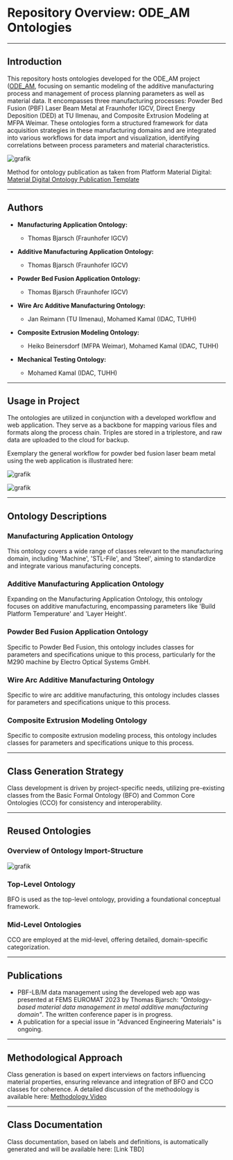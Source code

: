 # Repository Overview: ODE_AM Ontologies

---

## Introduction

This repository hosts ontologies developed for the ODE_AM project ([ODE_AM]((https://www.materialdigital.de/project/13)), focusing on semantic modeling of the additive manufacturing process and management of process planning parameters as well as material data. It encompasses three manufacturing processes: Powder Bed Fusion (PBF) Laser Beam Metal at Fraunhofer IGCV, Direct Energy Deposition (DED) at TU Ilmenau, and Composite Extrusion Modeling at MFPA Weimar. These ontologies form a structured framework for data acquisition strategies in these manufacturing domains and are integrated into various workflows for data import and visualization, identifying correlations between process parameters and material characteristics.

![grafik](https://github.com/ThomasBjarsch/ODE_AM/assets/115726934/f8c4b1bc-921d-491e-a132-919ac1bf42b0)

Method for ontology publication as taken from Platform Material Digital: [Material Digital Ontology Publication Template](https://github.com/materialdigital/ontology_publication_template)

---

## Authors

- **Manufacturing Application Ontology:**
  - Thomas Bjarsch (Fraunhofer IGCV)

- **Additive Manufacturing Application Ontology:**
  - Thomas Bjarsch (Fraunhofer IGCV)

- **Powder Bed Fusion Application Ontology:**
  - Thomas Bjarsch (Fraunhofer IGCV)

- **Wire Arc Additive Manufacturing Ontology:**
  - Jan Reimann (TU Ilmenau), Mohamed Kamal (IDAC, TUHH)

- **Composite Extrusion Modeling Ontology:**
  - Heiko Beinersdorf (MFPA Weimar), Mohamed Kamal (IDAC, TUHH)

- **Mechanical Testing Ontology:**
  - Mohamed Kamal (IDAC, TUHH)

---

## Usage in Project

The ontologies are utilized in conjunction with a developed workflow and web application. They serve as a backbone for mapping various files and formats along the process chain. Triples are stored in a triplestore, and raw data are uploaded to the cloud for backup. 

Exemplary the general workflow for powder bed fusion laser beam metal using the web application is illustrated here:

![grafik](https://github.com/ThomasBjarsch/ODE_AM/assets/115726934/dee9a109-c188-4091-85e8-a006347a2267)

![grafik](https://github.com/ThomasBjarsch/ODE_AM/assets/115726934/ad1ca1a6-61fd-439a-bde5-d1463eb45657)

---

## Ontology Descriptions

### Manufacturing Application Ontology

This ontology covers a wide range of classes relevant to the manufacturing domain, including 'Machine', 'STL-File', and 'Steel', aiming to standardize and integrate various manufacturing concepts.

### Additive Manufacturing Application Ontology

Expanding on the Manufacturing Application Ontology, this ontology focuses on additive manufacturing, encompassing parameters like 'Build Platform Temperature' and 'Layer Height'.

### Powder Bed Fusion Application Ontology

Specific to Powder Bed Fusion, this ontology includes classes for parameters and specifications unique to this process, particularly for the M290 machine by Electro Optical Systems GmbH.

### Wire Arc Additive Manufacturing Ontology
Specific to wire arc additive manufacturing, this ontology includes classes for parameters and specifications unique to this process.

### Composite Extrusion Modeling Ontology
Specific to composite extrusion modeling process, this ontology includes classes for parameters and specifications unique to this process.

---

## Class Generation Strategy

Class development is driven by project-specific needs, utilizing pre-existing classes from the Basic Formal Ontology (BFO) and Common Core Ontologies (CCO) for consistency and interoperability.

---

## Reused Ontologies

### Overview of Ontology Import-Structure
![grafik](https://github.com/ThomasBjarsch/ODE_AM/assets/115726934/edfb379d-7503-4a8f-958d-dc4be9809c51)

### Top-Level Ontology

BFO is used as the top-level ontology, providing a foundational conceptual framework.

### Mid-Level Ontologies

CCO are employed at the mid-level, offering detailed, domain-specific categorization.

---

## Publications

- PBF-LB/M data management using the developed web app was presented at FEMS EUROMAT 2023 by Thomas Bjarsch: _"Ontology-based material data management in metal additive manufacturing domain"_. The written conference paper is in progress.
- A publication for a special issue in "Advanced Engineering Materials" is ongoing.

---

## Methodological Approach

Class generation is based on expert interviews on factors influencing material properties, ensuring relevance and integration of BFO and CCO classes for coherence. A detailed discussion of the methodology is available here: [Methodology Video](https://www.youtube.com/watch?v=s1bka7RIBN4)

---

## Class Documentation

Class documentation, based on labels and definitions, is automatically generated and will be available here: [Link TBD]
